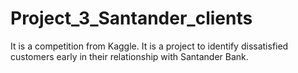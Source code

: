 # Project_3_Santander_clients
It is a competition from Kaggle. It is a project to identify dissatisfied customers early in their relationship with Santander Bank.

